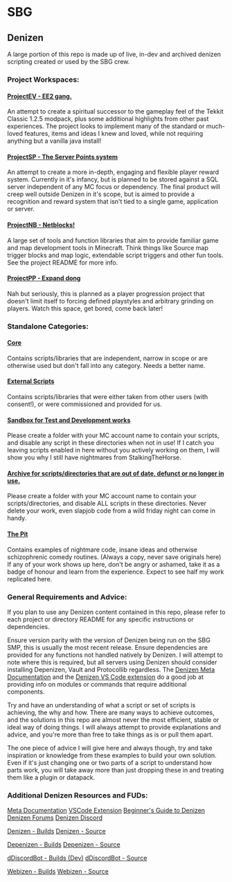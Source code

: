 # SBG
## Denizen 
A large portion of this repo is made up of live, in-dev and archived denizen scripting created or used by the SBG crew. 
### Project Workspaces:
#### [ProjectEV -  EE2 gang.](.../ProjectEV/)
An attempt to create a spiritual successor to the gameplay feel of the Tekkit Classic 1.2.5 modpack, plus some additional highlights from other past experiences.
The project looks to implement many of the standard or much-loved features, items and ideas I knew and loved, while not requiring anything but a vanilla java install!
#### [ProjectSP - The Server Points system](.../ProjectSP/)
An attempt to create a more in-depth, engaging and flexible player reward system. Currently in it's infancy, but is planned to be stored against a SQL server independent of any MC focus or dependency. The final product will creep well outside Denizen in it's scope, but is aimed to provide a recognition and reward system that isn't tied to a single game, application or server. 
#### [ProjectNB - Netblocks!](.../ProjectNB/)
A large set of tools and function libraries that aim to provide familiar game and map development tools in Minecraft. 
Think things like Source map trigger blocks and map logic, extendable script triggers and other fun tools. See the project README for more info. 
#### [ProjectPP - Expand dong](.../ProjectEV/)
Nah but seriously, this is planned as a player progression project that doesn't limit itself to forcing defined playstyles and arbitrary grinding on players. Watch this space, get bored, come back later!

### Standalone Categories:
#### [Core](.../core/)
Contains scripts/libraries that are independent, narrow in scope or are otherwise used but don't fall into any category. Needs a better name. 
#### [External Scripts](.../ext/)
Contains scripts/libraries that were either taken from other users (with consent!), or were commissioned and provided for us.
#### [Sandbox for Test and Development works](.../sandbox/)
Please create a folder with your MC account name to contain your scripts, and disable any script in these directories when not in use!
If I catch you leaving scripts enabled in here without you actively working on them, I will show you why I still have nightmares from StalkingTheHorse. 
#### [Archive for scripts/directories that are out of date, defunct or no longer in use.](.../archive/)
Please create a folder with your MC account name to contain your scripts/directories, and disable ALL scripts in these directories.
Never delete your work, even slapjob code from a wild friday night can come in handy. 
#### [The Pit](.../thepit)
Contains examples of nightmare code, insane ideas and otherwise schizophrenic comedy routines. (Always a copy, never save originals here)
If any of your work shows up here, don't be angry or ashamed, take it as a badge of honour and learn from the experience. Expect to see half my work replicated here. 
### General Requirements and Advice:
If you plan to use any Denizen content contained in this repo, please refer to each project or directory README for any specific instructions or dependencies. 

Ensure version parity with the version of Denizen being run on the SBG SMP, this is usually the most recent release.
Ensure dependencies are provided for any functions not handled natively by Denizen. I will attempt to note where this is required, but all servers using Denizen should consider installing Depenizen, Vault and Protocollib regardless. The [Denizen Meta Documentation](meta.denizenscript.com) and the [Denizen VS Code extension](https://github.com/DenizenScript/DenizenVSCode) do a good job at providing info on modules or commands that require additional components.

Try and have an understanding of what a script or set of scripts is achieving, the why and how. There are many ways to achieve outcomes, and the solutions in this repo are almost never the most efficient, stable or ideal way of doing things. I will always attempt to provide explanations and advice, and you're more than free to take things as is or pull them apart.

The one piece of advice I will give here and always though, try and take inspiration or knowledge from these examples to build your own solution. Even if it's just changing one or two parts of a script to understand how parts work, you will take away more than just dropping these in and treating them like a plugin or datapack.

### Additional Denizen Resources and FUDs:
[Meta Documentation](meta.denizenscript.com)
[VSCode Extension](https://github.com/DenizenScript/DenizenVSCode)
[Beginner's Guide to Denizen](https://guide.denizenscript.com/)
[Denizen Forums](https://forum.denizenscript.com/)
[Denizen Discord](https://discord.com/invite/Q6pZGSR)

[Denizen - Builds](https://ci.citizensnpcs.co/job/Denizen)
[Denizen - Source](https://github.com/DenizenScript/Denizen)

[Depenizen - Builds](https://ci.citizensnpcs.co/job/Depenizen/)
[Depenizen - Source](https://github.com/DenizenScript/Depenizen)

[dDiscordBot - Builds (Dev)](https://ci.citizensnpcs.co/job/dDiscordBot/)
[dDiscordBot - Source](https://github.com/DenizenScript/dDiscordBot)

[Webizen - Builds](https://ci.citizensnpcs.co/job/Webizen/)
[Webizen - Source](https://github.com/DenizenScript/Webizen)
